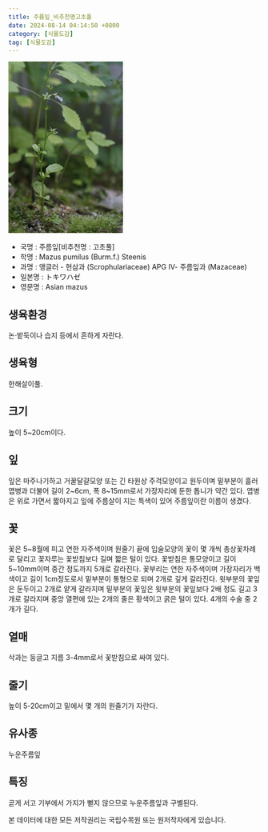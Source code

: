 ```yaml
---
title: 주름잎_비추천명고초풀
date: 2024-08-14 04:14:50 +0800
category: [식물도감]
tag: [식물도감]
---
```




![주름잎[비추천명 : 고초풀]](/assets/img/fileUpload/plants/basic/Scrophulariaceae/Mazus/9510/1_th2.jpg)
- 국명 : 주름잎[비추천명 : 고초풀]
- 학명 : Mazus pumilus (Burm.f.) Steenis
- 과명 : 앵글러 - 현삼과 (Scrophulariaceae) APG Ⅳ- 주름잎과 (Mazaceae)
- 일본명 : トキワハゼ
- 영문명 : Asian mazus


## 생육환경
논·밭둑이나 습지 등에서 흔하게 자란다.
## 생육형
한해살이풀.
## 크기
높이 5~20cm이다.
## 잎
잎은 마주나기하고 거꿀달걀모양 또는 긴 타원상 주걱모양이고 원두이며 밑부분이 흘러 엽병과 더불어 길이 2~6cm, 폭 8~15mm로서 가장자리에 둔한 톱니가 약간 있다. 엽병은 위로 가면서 짧아지고 잎에 주름살이 지는 특색이 있어 주름잎이란 이름이 생겼다.
## 꽃
꽃은 5~8월에 피고 연한 자주색이며 원줄기 끝에 입술모양의 꽃이 몇 개씩 총상꽃차례로 달리고 꽃자루는 꽃받침보다 길며 짧은 털이 있다. 꽃받침은 통모양이고 길이 5~10mm이며 중간 정도까지 5개로 갈라진다. 꽃부리는 연한 자주색이며 가장자리가 백색이고 길이 1cm정도로서 밑부분이 통형으로 되며 2개로 깊게 갈라진다. 윗부분의 꽃잎은 둔두이고 2개로 얕게 갈라지며 밑부분의 꽃잎은 윗부분의 꽃잎보다 2배 정도 길고 3개로 갈라지며 중앙 열편에 있는 2개의 줄은 황색이고 굵은 털이 있다. 4개의 수술 중 2개가 길다.
## 열매
삭과는 둥글고 지름 3-4mm로서 꽃받침으로 싸여 있다.
## 줄기
높이 5-20cm이고 밑에서 몇 개의 원줄기가 자란다.
## 유사종
누운주름잎
## 특징
곧게 서고 기부에서 가지가 뻗지 않으므로 누운주름잎과 구별된다.






본 데이터에 대한 모든 저작권리는 국립수목원 또는 원저작자에게 있습니다.
